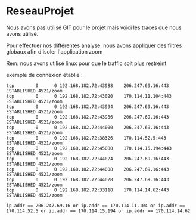 # ReseauProjet

Nous avons pas utilisé GIT pour le projet mais voici les traces que nous avons utilisé.

Pour effectuer nos différentes analyse, nous avons appliquer des filtres globaux afin d'isoler l'application zoom  

Rem: nous avons utilisé linux pour que le traffic soit plus restreint


exemple de connexion établie :

```
tcp        0      0 192.168.182.72:43988    206.247.69.16:443       ESTABLISHED 4521/zoom           
tcp        0      0 192.168.182.72:43020    170.114.11.104:443      ESTABLISHED 4521/zoom           
tcp        0      0 192.168.182.72:43994    206.247.69.16:443       ESTABLISHED 4521/zoom           
tcp        0      0 192.168.182.72:43986    206.247.69.16:443       ESTABLISHED 4521/zoom           
tcp        0      0 192.168.182.72:44000    206.247.69.16:443       ESTABLISHED 4521/zoom           
tcp        0      0 192.168.182.72:38326    170.114.52.5:443        ESTABLISHED 4521/zoom           
tcp        0      0 192.168.182.72:45080    170.114.15.194:443      ESTABLISHED 4521/zoom           
tcp        0      0 192.168.182.72:44024    206.247.69.16:443       ESTABLISHED 4521/zoom           
tcp        0      0 192.168.182.72:44008    206.247.69.16:443       ESTABLISHED 4521/zoom           
tcp        0      0 192.168.182.72:44028    206.247.69.16:443       ESTABLISHED 4521/zoom           
tcp        0      0 192.168.182.72:33118    170.114.14.62:443       ESTABLISHED 4521/zoom           

ip.addr == 206.247.69.16 or ip.addr == 170.114.11.104 or ip.addr == 170.114.52.5 or ip.addr == 170.114.15.194 or ip.addr == 170.114.14.62
```

